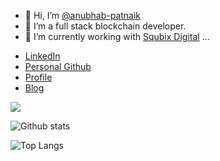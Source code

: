 - 👋 Hi, I’m [@anubhab-patnaik](https://github.com/codebotx)
- 👀 I’m a full stack blockchain developer.
- 🌱 I’m currently working with [Squbix Digital](https://squbix.com/) ... 

* [LinkedIn](https://www.linkedin.com/in/anubhabpatnaik0530/) 
* [Personal Github](https://www.github.com/codebotx)
* [Profile](https://anubhavp.me)
* [Blog](https://anubhavp.me/blog)

<img src="https://komarev.com/ghpvc/?username=anubhab-patnaik">

![Github stats](https://github-readme-stats.vercel.app/api?username=anubhab-patnaik&layout=compact&hide=html&theme=graywhite)

![Top Langs](https://github-readme-stats.vercel.app/api/top-langs/?username=anubhab-patnaik&layout=compact&theme=graywhite)
